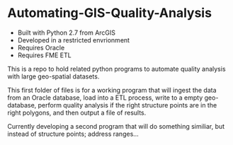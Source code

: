 # Automating-GIS-Quality-Analysis
- Built with Python 2.7 from ArcGIS
- Developed in a restricted envrionment
- Requires Oracle
- Requires FME ETL

This is a repo to hold related python programs to automate quality analysis with large geo-spatial datasets.

This first folder of files is for a working program that will ingest the data from an Oracle database, load into a ETL process, write to a empty geo-database, perform quality analysis if the right structure points are in the right polygons, and then output a file of results.

Currently developing a second program that will do something similiar, but instead of structure points; address ranges...
